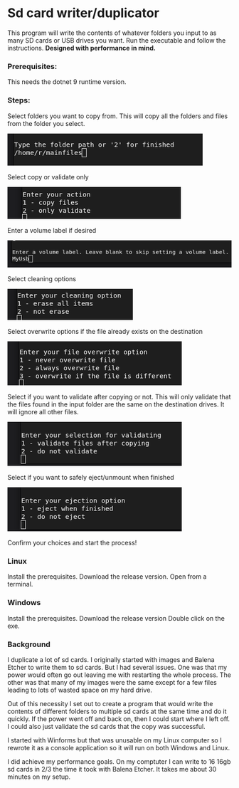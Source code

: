 # Sd card writer/duplicator

This program will write the contents of whatever folders you input to as many SD cards or USB drives you want.
Run the executable and follow the instructions.
**Designed with performance in mind.**

###  Prerequisites:
This needs the dotnet 9 runtime version.


### Steps:
Select folders you want to copy from. This will copy all the folders and files from the folder you select.

![SelectFolders.png](screenshots/SelectFolders.png)

Select copy or validate only

![CopyOrValidate.png](screenshots/CopyOrValidate.png)

Enter a volume label if desired

![VolumeLabel.png](screenshots/VolumeLabel.png)

Select cleaning options

![CleaningOption.png](screenshots/CleaningOption.png)

Select overwrite options if the file already exists on the destination

![FileOverwrite.png](screenshots/FileOverwrite.png)

Select if you want to validate after copying or not. This will only validate that the files found in the input folder are the same on the destination drives. It will ignore all other files.

![Validation.png](screenshots/Validation.png)

Select if you want to safely eject/unmount when finished

![Unmount.png](screenshots/Unmount.png)

Confirm your choices and start the process!

### Linux
Install the prerequisites.
Download the release version.
Open from a terminal.

### Windows
Install the prerequisites.
Download the release version
Double click on the exe.

### Background
I duplicate a lot of sd cards. I originally started with images and Balena Etcher to write them to sd cards. But I had several issues.
One was that my power would often go out leaving me with restarting the whole process. The other was that many
of my images were the same except for a few files leading to lots of wasted space on my hard drive.

Out of this necessity I set out to create a program that would write the contents of different folders to multiple sd cards at the same
time and do it quickly. If the power went off and back on, then I could start where I left off. I could also 
just validate the sd cards that the copy was successful.

I started with Winforms but that was unusable on my Linux computer so I rewrote it as a console application
so it will run on both Windows and Linux.

I did achieve my performance goals. On my comptuter I can write to 16 16gb sd cards in 2/3 the time it took with 
Balena Etcher. It takes me about 30 minutes on my setup.
